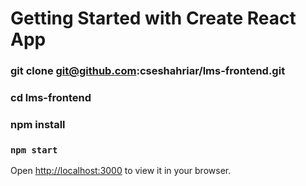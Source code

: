 # Getting Started with Create React App
### git clone git@github.com:cseshahriar/lms-frontend.git
### cd lms-frontend
### npm install
### `npm start`
Open [http://localhost:3000](http://localhost:3000) to view it in your browser.
